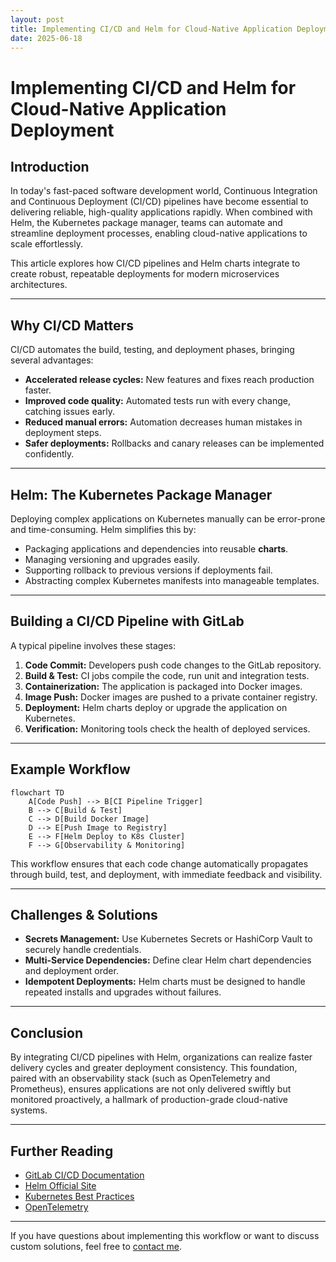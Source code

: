 ```yaml
---
layout: post
title: Implementing CI/CD and Helm for Cloud-Native Application Deployment
date: 2025-06-18
---
```


# Implementing CI/CD and Helm for Cloud-Native Application Deployment

## Introduction

In today's fast-paced software development world, Continuous Integration and Continuous Deployment (CI/CD) pipelines have become essential to delivering reliable, high-quality applications rapidly. When combined with Helm, the Kubernetes package manager, teams can automate and streamline deployment processes, enabling cloud-native applications to scale effortlessly.

This article explores how CI/CD pipelines and Helm charts integrate to create robust, repeatable deployments for modern microservices architectures.

---

## Why CI/CD Matters

CI/CD automates the build, testing, and deployment phases, bringing several advantages:

- **Accelerated release cycles:** New features and fixes reach production faster.
- **Improved code quality:** Automated tests run with every change, catching issues early.
- **Reduced manual errors:** Automation decreases human mistakes in deployment steps.
- **Safer deployments:** Rollbacks and canary releases can be implemented confidently.

---

## Helm: The Kubernetes Package Manager

Deploying complex applications on Kubernetes manually can be error-prone and time-consuming. Helm simplifies this by:

- Packaging applications and dependencies into reusable **charts**.
- Managing versioning and upgrades easily.
- Supporting rollback to previous versions if deployments fail.
- Abstracting complex Kubernetes manifests into manageable templates.

---

## Building a CI/CD Pipeline with GitLab

A typical pipeline involves these stages:

1. **Code Commit:** Developers push code changes to the GitLab repository.
2. **Build & Test:** CI jobs compile the code, run unit and integration tests.
3. **Containerization:** The application is packaged into Docker images.
4. **Image Push:** Docker images are pushed to a private container registry.
5. **Deployment:** Helm charts deploy or upgrade the application on Kubernetes.
6. **Verification:** Monitoring tools check the health of deployed services.

---

## Example Workflow

```mermaid
flowchart TD
    A[Code Push] --> B[CI Pipeline Trigger]
    B --> C[Build & Test]
    C --> D[Build Docker Image]
    D --> E[Push Image to Registry]
    E --> F[Helm Deploy to K8s Cluster]
    F --> G[Observability & Monitoring]
```

This workflow ensures that each code change automatically propagates through build, test, and deployment, with immediate feedback and visibility.

---

## Challenges & Solutions

- **Secrets Management:** Use Kubernetes Secrets or HashiCorp Vault to securely handle credentials.
- **Multi-Service Dependencies:** Define clear Helm chart dependencies and deployment order.
- **Idempotent Deployments:** Helm charts must be designed to handle repeated installs and upgrades without failures.

---

## Conclusion

By integrating CI/CD pipelines with Helm, organizations can realize faster delivery cycles and greater deployment consistency. This foundation, paired with an observability stack (such as OpenTelemetry and Prometheus), ensures applications are not only delivered swiftly but monitored proactively, a hallmark of production-grade cloud-native systems.

---

## Further Reading

- [GitLab CI/CD Documentation](https://docs.gitlab.com/ee/ci/)
- [Helm Official Site](https://helm.sh/)
- [Kubernetes Best Practices](https://kubernetes.io/docs/concepts/cluster-administration/manage-deployment/)
- [OpenTelemetry](https://opentelemetry.io/)

---

If you have questions about implementing this workflow or want to discuss custom solutions, feel free to [contact me](mailto:info.cideveloper@gmail.com).
